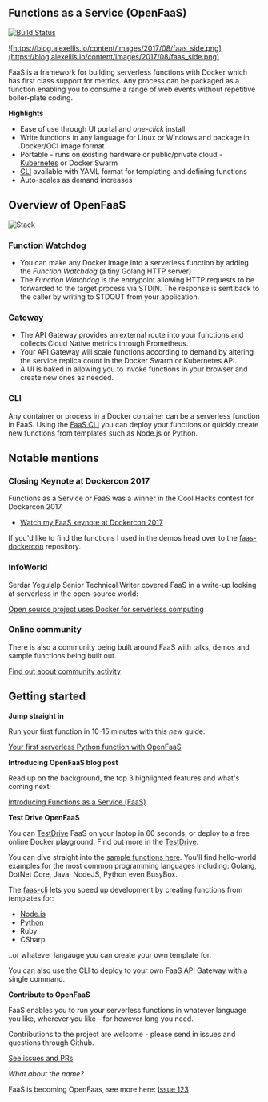 ## Functions as a Service (OpenFaaS)

[![Build
Status](https://travis-ci.org/openfaas/faas.svg?branch=master)](https://travis-ci.org/openfaas/faas)

![https://blog.alexellis.io/content/images/2017/08/faas_side.png](https://blog.alexellis.io/content/images/2017/08/faas_side.png)

FaaS is a framework for building serverless functions with Docker which has first class support for metrics. Any process can be packaged as a function enabling you to consume a range of web events without repetitive boiler-plate coding.

**Highlights**

* Ease of use through UI portal and *one-click* install
* Write functions in any language for Linux or Windows and package in Docker/OCI image format
* Portable - runs on existing hardware or public/private cloud - [Kubernetes](https://github.com/openfaas/faas-netes) or Docker Swarm
* [CLI](http://github.com/openfaas/faas-cli) available with YAML format for templating and defining functions
* Auto-scales as demand increases

## Overview of OpenFaaS

![Stack](https://pbs.twimg.com/media/DFrkF4NXoAAJwN2.jpg)

### Function Watchdog

* You can make any Docker image into a serverless function by adding the *Function Watchdog* (a tiny Golang HTTP server)
* The *Function Watchdog* is the entrypoint allowing HTTP requests to be forwarded to the target process via STDIN. The response is sent back to the caller by writing to STDOUT from your application.

### Gateway

* The API Gateway provides an external route into your functions and collects Cloud Native metrics through Prometheus.
* Your API Gateway will scale functions according to demand by altering the service replica count in the Docker Swarm or Kubernetes API.
* A UI is baked in allowing you to invoke functions in your browser and create new ones as needed.

### CLI

Any container or process in a Docker container can be a serverless function in FaaS. Using the [FaaS CLI](http://github.com/openfaas/faas-cli) you can deploy your functions or quickly create new functions from templates such as Node.js or Python.

## Notable mentions

### Closing Keynote at Dockercon 2017

Functions as a Service or FaaS was a winner in the Cool Hacks contest for Dockercon 2017.

* [Watch my FaaS keynote at Dockercon 2017](https://blog.docker.com/2017/04/dockercon-2017-mobys-cool-hack-sessions/)

If you'd like to find the functions I used in the demos head over to the [faas-dockercon](https://github.com/alexellis/faas-dockercon/) repository.

### InfoWorld

Serdar Yegulalp	Senior Technical Writer covered FaaS in a write-up looking at serverless in the open-source world:

[Open source project uses Docker for serverless computing](http://www.infoworld.com/article/3184757/open-source-tools/open-source-project-uses-docker-for-serverless-computing.html#tk.twt_ifw)

### Online community

There is also a community being built around FaaS with talks, demos and sample functions being built out.

[Find out about community activity](https://github.com/openfaas/faas/blob/master/community.md)

## Getting started

**Jump straight in**

Run your first function in 10-15 minutes with this *new* guide.

[Your first serverless Python function with OpenFaaS](https://blog.alexellis.io/introducing-functions-as-a-service/)

**Introducing OpenFaaS blog post**

Read up on the background, the top 3 highlighted features and what's coming next:

[Introducing Functions as a Service (FaaS)](https://blog.alexellis.io/introducing-functions-as-a-service/)

**Test Drive OpenFaaS**

You can [TestDrive](https://github.com/openfaas/faas/blob/master/TestDrive.md) FaaS on your laptop in 60 seconds, or deploy to a free online Docker playground. Find out more in the [TestDrive](https://github.com/openfaas/faas/blob/master/TestDrive.md).

You can dive straight into the [sample functions here](https://github.com/openfaas/faas/blob/master/sample-functions/README.md). You'll find hello-world examples for the most common programming languages including: Golang, DotNet Core, Java, NodeJS, Python even BusyBox.

The [faas-cli](https://github.com/openfaas/faas-cli/) lets you speed up development by creating functions from templates for:

* [Node.js](https://github.com/openfaas/faas-cli/blob/master/test_node.sh)
* [Python](https://github.com/openfaas/faas-cli/blob/master/test_python.sh)
* Ruby
* CSharp

..or whatever langauge you can create your own template for.

You can also use the CLI to deploy to your own FaaS API Gateway with a single command.

**Contribute to OpenFaaS**

FaaS enables you to run your serverless functions in whatever language you like, wherever you like - for however long you need.

Contributions to the project are welcome - please send in issues and questions through Github.

[See issues and PRs](https://github.com/openfaas/faas/issues)

*What about the name?*

FaaS is becoming OpenFaas, see more here: [Issue 123](https://github.com/openfaas/faas/issues/123)

